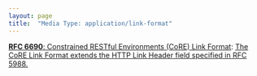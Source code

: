 ```yaml
---
layout: page
title:  "Media Type: application/link-format"
---
```


[**RFC 6690**: Constrained RESTful Environments (CoRE) Link Format](/specs/IETF/RFC/6690 "This specification defines Web Linking using a link format for use by constrained web servers to describe hosted resources, their attributes, and other relationships between links. Based on the HTTP Link Header field defined in RFC 5988, the Constrained RESTful Environments (CoRE) Link Format is carried as a payload and is assigned an Internet media type. &#34;RESTful&#34; refers to the Representational State Transfer (REST) architecture. A well-known URI is defined as a default entry point for requesting the links hosted by a server."): [The CoRE Link Format extends the HTTP Link Header field specified in RFC 5988.](http://tools.ietf.org/html/rfc6690#section-2)

